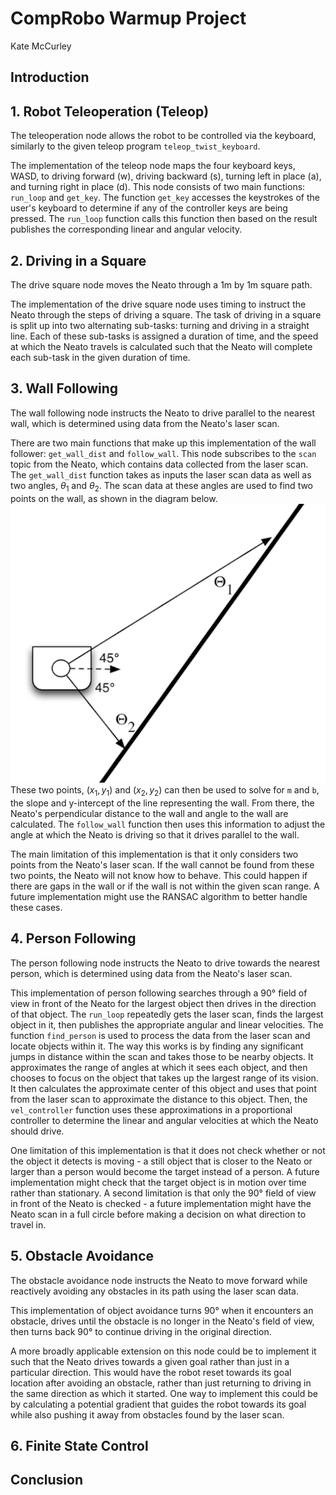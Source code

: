 # CompRobo Warmup Project

Kate McCurley

## Introduction

## 1. Robot Teleoperation (Teleop)

The teleoperation node allows the robot to be controlled via the keyboard,
similarly to the given teleop program `teleop_twist_keyboard`.

The implementation of the teleop node maps the four keyboard keys, WASD, to
driving forward (w), driving backward (s), turning left in place (a), and
turning right in place (d). This node consists of two main functions: `run_loop`
and `get_key`. The function `get_key` accesses the keystrokes of the user's
keyboard to determine if any of the controller keys are being pressed. The
`run_loop` function calls this function then based on the result publishes the
corresponding linear and angular velocity.

## 2. Driving in a Square

The drive square node moves the Neato through a 1m by 1m square path.

The implementation of the drive square node uses timing to instruct the Neato
through the steps of driving a square. The task of driving in a square is split
up into two alternating sub-tasks: turning and driving in a straight line. Each
of these sub-tasks is assigned a duration of time, and the speed at which the
Neato travels is calculated such that the Neato will complete each sub-task in
the given duration of time.

## 3. Wall Following

The wall following node instructs the Neato to drive parallel to the nearest
wall, which is determined using data from the Neato's laser scan.

There are two main functions that make up this implementation of the wall
follower: `get_wall_dist` and `follow_wall`. This node subscribes to the `scan`
topic from the Neato, which contains data collected from the laser scan. The
`get_wall_dist` function takes as inputs the laser scan data as well as two
angles, $\theta_1$ and $\theta_2$. The scan data at these angles are used to
find two points on the wall, as shown in the diagram below. ![](image-1.png)
These two points, $(x_1, y_1)$ and $(x_2, y_2)$ can then be used to solve for
`m` and `b`, the slope and y-intercept of the line representing the wall. From
there, the Neato's perpendicular distance to the wall and angle to the wall are
calculated. The `follow_wall` function then uses this information to adjust the
angle at which the Neato is driving so that it drives parallel to the wall.

The main limitation of this implementation is that it only considers two points
from the Neato's laser scan. If the wall cannot be found from these two points,
the Neato will not know how to behave. This could happen if there are gaps in
the wall or if the wall is not within the given scan range. A future
implementation might use the RANSAC algorithm to better handle these cases.

## 4. Person Following

The person following node instructs the Neato to drive towards the nearest
person, which is determined using data from the Neato's laser scan.

This implementation of person following searches through a 90&deg; field of view
in front of the Neato for the largest object then drives in the direction of
that object. The `run_loop` repeatedly gets the laser scan, finds the largest
object in it, then publishes the appropriate angular and linear velocities. The
function `find_person` is used to process the data from the laser scan and
locate objects within it. The way this works is by finding any significant jumps
in distance within the scan and takes those to be nearby objects. It
approximates the range of angles at which it sees each object, and then chooses
to focus on the object that takes up the largest range of its vision. It then
calculates the approximate center of this object and uses that point from the
laser scan to approximate the distance to this object. Then, the
`vel_controller` function uses these approximations in a proportional controller
to determine the linear and angular velocities at which the Neato should drive.

One limitation of this implementation is that it does not check whether or not
the object it detects is moving - a still object that is closer to the Neato or
larger than a person would become the target instead of a person. A future
implementation might check that the target object is in motion over time rather
than stationary. A second limitation is that only the 90&deg; field of view in
front of the Neato is checked - a future implementation might have the Neato
scan in a full circle before making a decision on what direction to travel in.

## 5. Obstacle Avoidance

The obstacle avoidance node instructs the Neato to move forward while reactively
avoiding any obstacles in its path using the laser scan data.

This implementation of object avoidance turns 90&deg; when it encounters an
obstacle, drives until the obstacle is no longer in the Neato's field of view,
then turns back 90&deg; to continue driving in the original direction.

A more broadly applicable extension on this node could be to implement it such
that the Neato drives towards a given goal rather than just in a particular
direction. This would have the robot reset towards its goal location after
avoiding an obstacle, rather than just returning to driving in the same
direction as which it started. One way to implement this could be by calculating
a potential gradient that guides the robot towards its goal while also pushing
it away from obstacles found by the laser scan.

## 6. Finite State Control

## Conclusion
